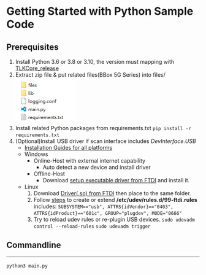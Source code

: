 # Getting Started with Python Sample Code

## Prerequisites

1. Install Python 3.6 or 3.8 or 3.10, the version must mapping with [TLKCore_release](https://github.com/tmytek/bbox-api/tree/master/example_Linux/TLKCore_release)
2. Extract zip file & put related files(BBox 5G Series) into files/
   ![](../../images/TLKCore_release.png)
3. Install related Python packages from requirements.txt
    `pip install -r requirements.txt`
4. (Optional)Install USB driver if scan interface includes *DevInterface.USB*
   * [Installation Guides for all platforms](https://ftdichip.com/document/installation-guides/)
   * Windows
       * Online-Host with external internet capability
           * Auto detect a new device and install driver
       * Offline-Host
           * Download [setup executable driver from FTDI](https://ftdichip.com/drivers/d2xx-drivers/) and install it.
   * Linux
       1. Download [Driver(.so) from FTDI](https://ftdichip.com/drivers/d2xx-drivers/) then place to the same folder.
       2. Follow [steps](https://gitlab.com/msrelectronics/python-ft4222/-/tree/master#accessrights) to create or extend **/etc/udev/rules.d/99-ftdi.rules** includes:
           `SUBSYSTEM=="usb", ATTRS{idVendor}=="0403", ATTRS{idProduct}=="601c", GROUP="plugdev", MODE="0666"`
       3. Try to reload udev rules or re-plugin USB devices.
           `sudo udevadm control --reload-rules`
           `sudo udevadm trigger`

## Commandline

---
    python3 main.py
